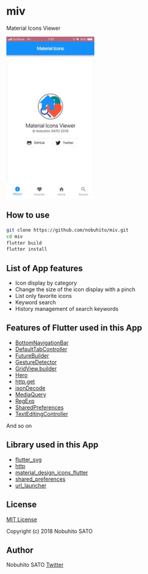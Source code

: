 # miv

Material Icons Viewer

![screen](doc/img/screen.gif)

## How to use

```sh
git clone https://github.com/nobuhito/miv.git
cd miv
flutter build
flutter install
```

## List of App features

* Icon display by category
* Change the size of the icon display with a pinch
* List only favorite icons
* Keyword search
* History management of search keywords

## Features of Flutter used in this App

* [BottomNavigationBar](https://docs.flutter.io/flutter/material/BottomNavigationBar-class.html)
* [DefaultTabController](https://docs.flutter.io/flutter/material/DefaultTabController-class.html)
* [FutureBuilder](https://docs.flutter.io/flutter/widgets/FutureBuilder-class.html)
* [GestureDetector](https://docs.flutter.io/flutter/widgets/GestureDetector-class.html)
* [GridView.builder](https://docs.flutter.io/flutter/widgets/GridView/GridView.builder.html)
* [Hero](https://docs.flutter.io/flutter/widgets/Hero-class.html)
* [http.get](https://pub.dartlang.org/packages/http)
* [jsonDecode](https://api.dartlang.org/stable/2.1.0/dart-convert/jsonDecode.html)
* [MediaQuery](https://docs.flutter.io/flutter/widgets/MediaQuery-class.html)
* [RegExp](https://docs.flutter.io/flutter/dart-core/RegExp-class.html)
* [SharedPreferences](https://pub.dartlang.org/packages/shared_preferences)
* [TextEditingController](https://flutter.io/docs/cookbook/forms/text-field-changes)

And so on

## Library used in this App

* [flutter_svg](https://pub.dartlang.org/packages/flutter_svg)
* [http](https://pub.dartlang.org/packages/http)
* [material_design_icons_flutter](https://pub.dartlang.org/packages/material_design_icons_flutter)
* [shared_preferences](https://pub.dartlang.org/packages/shared_preferences)
* [url_launcher](https://pub.dartlang.org/packages/url_launcher)

## License

[MIT License](LICENSE)

Copyright (c) 2018 Nobuhito SATO

## Author

Nobuhito SATO [Twitter](https://twitter.com/nobuhito/)